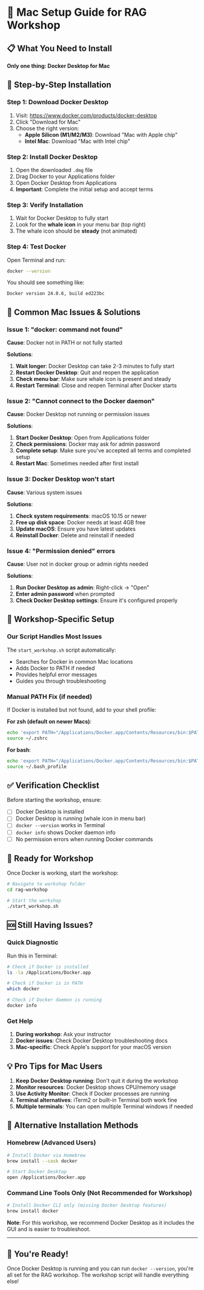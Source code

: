# 🍎 Mac Setup Guide for RAG Workshop

## 📋 What You Need to Install

**Only one thing: Docker Desktop for Mac**

## 🚀 Step-by-Step Installation

### Step 1: Download Docker Desktop
1. Visit: https://www.docker.com/products/docker-desktop
2. Click "Download for Mac"
3. Choose the right version:
   - **Apple Silicon (M1/M2/M3)**: Download "Mac with Apple chip"
   - **Intel Mac**: Download "Mac with Intel chip"

### Step 2: Install Docker Desktop
1. Open the downloaded `.dmg` file
2. Drag Docker to your Applications folder
3. Open Docker Desktop from Applications
4. **Important**: Complete the initial setup and accept terms

### Step 3: Verify Installation
1. Wait for Docker Desktop to fully start
2. Look for the **whale icon** in your menu bar (top right)
3. The whale icon should be **steady** (not animated)

### Step 4: Test Docker
Open Terminal and run:
```bash
docker --version
```

You should see something like:
```
Docker version 24.0.6, build ed223bc
```

## 🔧 Common Mac Issues & Solutions

### Issue 1: "docker: command not found"
**Cause**: Docker not in PATH or not fully started

**Solutions**:
1. **Wait longer**: Docker Desktop can take 2-3 minutes to fully start
2. **Restart Docker Desktop**: Quit and reopen the application
3. **Check menu bar**: Make sure whale icon is present and steady
4. **Restart Terminal**: Close and reopen Terminal after Docker starts

### Issue 2: "Cannot connect to the Docker daemon"
**Cause**: Docker Desktop not running or permission issues

**Solutions**:
1. **Start Docker Desktop**: Open from Applications folder
2. **Check permissions**: Docker may ask for admin password
3. **Complete setup**: Make sure you've accepted all terms and completed setup
4. **Restart Mac**: Sometimes needed after first install

### Issue 3: Docker Desktop won't start
**Cause**: Various system issues

**Solutions**:
1. **Check system requirements**: macOS 10.15 or newer
2. **Free up disk space**: Docker needs at least 4GB free
3. **Update macOS**: Ensure you have latest updates
4. **Reinstall Docker**: Delete and reinstall if needed

### Issue 4: "Permission denied" errors
**Cause**: User not in docker group or admin rights needed

**Solutions**:
1. **Run Docker Desktop as admin**: Right-click → "Open"
2. **Enter admin password** when prompted
3. **Check Docker Desktop settings**: Ensure it's configured properly

## 🎯 Workshop-Specific Setup

### Our Script Handles Most Issues
The `start_workshop.sh` script automatically:
- Searches for Docker in common Mac locations
- Adds Docker to PATH if needed
- Provides helpful error messages
- Guides you through troubleshooting

### Manual PATH Fix (if needed)
If Docker is installed but not found, add to your shell profile:

**For zsh (default on newer Macs)**:
```bash
echo 'export PATH="/Applications/Docker.app/Contents/Resources/bin:$PATH"' >> ~/.zshrc
source ~/.zshrc
```

**For bash**:
```bash
echo 'export PATH="/Applications/Docker.app/Contents/Resources/bin:$PATH"' >> ~/.bash_profile
source ~/.bash_profile
```

## ✅ Verification Checklist

Before starting the workshop, ensure:

- [ ] Docker Desktop is installed
- [ ] Docker Desktop is running (whale icon in menu bar)
- [ ] `docker --version` works in Terminal
- [ ] `docker info` shows Docker daemon info
- [ ] No permission errors when running Docker commands

## 🚀 Ready for Workshop

Once Docker is working, start the workshop:

```bash
# Navigate to workshop folder
cd rag-workshop

# Start the workshop
./start_workshop.sh
```

## 🆘 Still Having Issues?

### Quick Diagnostic
Run this in Terminal:
```bash
# Check if Docker is installed
ls -la /Applications/Docker.app

# Check if Docker is in PATH
which docker

# Check if Docker daemon is running
docker info
```

### Get Help
1. **During workshop**: Ask your instructor
2. **Docker issues**: Check Docker Desktop troubleshooting docs
3. **Mac-specific**: Check Apple's support for your macOS version

## 💡 Pro Tips for Mac Users

1. **Keep Docker Desktop running**: Don't quit it during the workshop
2. **Monitor resources**: Docker Desktop shows CPU/memory usage
3. **Use Activity Monitor**: Check if Docker processes are running
4. **Terminal alternatives**: iTerm2 or built-in Terminal both work fine
5. **Multiple terminals**: You can open multiple Terminal windows if needed

## 🔄 Alternative Installation Methods

### Homebrew (Advanced Users)
```bash
# Install Docker via Homebrew
brew install --cask docker

# Start Docker Desktop
open /Applications/Docker.app
```

### Command Line Tools Only (Not Recommended for Workshop)
```bash
# Install Docker CLI only (missing Docker Desktop features)
brew install docker
```

**Note**: For this workshop, we recommend Docker Desktop as it includes the GUI and is easier to troubleshoot.

---

## 🎉 You're Ready!

Once Docker Desktop is running and you can run `docker --version`, you're all set for the RAG workshop. The workshop script will handle everything else!
